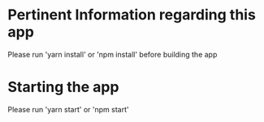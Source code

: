 # Pertinent Information regarding this app

Please run 'yarn install' or 'npm install' before building the app

# Starting the app

Please run 'yarn start' or 'npm start'
